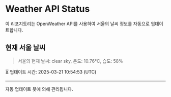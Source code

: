 
# Weather API Status

이 리포지토리는 OpenWeather API를 사용하여 서울의 날씨 정보를 자동으로 업데이트합니다.

## 현재 서울 날씨
> 서울의 현재 날씨: clear sky, 온도: 10.76°C, 습도: 58%

⏳ 업데이트 시간: 2025-03-21 10:54:53 (UTC)

---
자동 업데이트 봇에 의해 관리됩니다.
